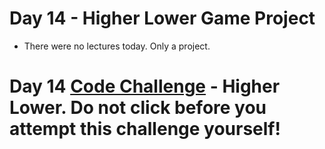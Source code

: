 # Day 14 - Higher Lower Game Project

- There were no lectures today. Only a project.

# Day 14 [Code Challenge](https://github.com/TroyCaywood/Python/blob/main/100%20Days%20of%20Code/CodeChallenges/Day-14/Day_14-Higher-Lower.py) - Higher Lower. Do not click before you attempt this challenge yourself!

